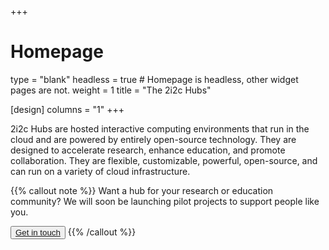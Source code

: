 +++
# Homepage
type = "blank"
headless = true  # Homepage is headless, other widget pages are not.
weight = 1
title = "The 2i2c Hubs"

[design]
  columns = "1"
+++

2i2c Hubs are hosted interactive computing environments that run in the cloud and are powered by entirely open-source technology. They are designed to accelerate research, enhance education, and promote collaboration. They are flexible, customizable, powerful, open-source, and can run on a variety of cloud infrastructure.

{{% callout note %}}
Want a hub for your research or education community? We will soon be launching pilot projects to support people like you.

<button type="button" class="btn btn-primary">
<a href="https://2i2c.org/#contact">Get in touch</a>
</button>
{{% /callout %}}
